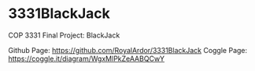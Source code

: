 # 3331BlackJack
COP 3331 Final Project: BlackJack

Github Page: https://github.com/RoyalArdor/3331BlackJack
Coggle Page: https://coggle.it/diagram/WgxMlPkZeAABQCwY